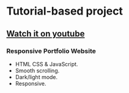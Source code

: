 # Tutorial-based project

## [Watch it on youtube](https://youtu.be/oy8dSsK57Ps)

### Responsive Portfolio Website

-   HTML CSS & JavaScript.
-   Smooth scrolling.
-   Dark/light mode.
-   Responsive.
